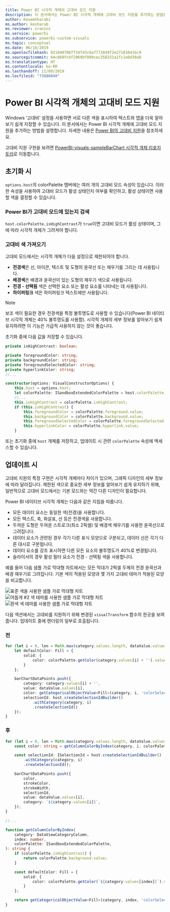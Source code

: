 ```yaml
---
title: Power BI 시각적 개체의 고대비 모드 지원
description: 이 문서에서는 Power BI 시각적 개체에 고대비 모드 지원을 추가하는 방법을 설명합니다.
author: KesemSharabi
ms.author: kesharab
ms.reviewer: sranins
ms.service: powerbi
ms.subservice: powerbi-custom-visuals
ms.topic: conceptual
ms.date: 06/18/2019
ms.openlocfilehash: 021040706ff34f43c6a7772849f2e27181041bc9
ms.sourcegitcommit: 64c860fcbf2969bf089cec358331a1fc1e0d39a8
ms.translationtype: HT
ms.contentlocale: ko-KR
ms.lasthandoff: 11/09/2019
ms.locfileid: "73880040"
---
```

# <a name="high-contrast-mode-support-in-power-bi-visuals"></a>Power BI 시각적 개체의 고대비 모드 지원

Windows ‘고대비’ 설정을 사용하면 서로 다른 색을 표시하여 텍스트와 앱을 더욱 알아보기 쉽게 지정할 수 있습니다.  이 문서에서는 Power BI 시각적 개체에 고대비 모드 지원을 추가하는 방법을 설명합니다. 자세한 내용은 [Power BI의 고대비 지원](https://powerbi.microsoft.com/blog/power-bi-desktop-june-2018-feature-summary/#highContrast)을 참조하세요.

고대비 지원 구현을 보려면 [PowerBI-visuals-sampleBarChart 시각적 개체 리포지토리](https://github.com/Microsoft/PowerBI-visuals-sampleBarChart/commit/61011c82b66ca0d3321868f1d089c65101ca42e6)로 이동합니다.

## <a name="on-initialization"></a>초기화 시

`options.host`의 colorPalette 멤버에는 여러 개의 고대비 모드 속성이 있습니다. 이러한 속성을 사용하여 고대비 모드가 활성 상태인지 여부를 확인하고, 활성 상태이면 사용할 색을 결정할 수 있습니다.

### <a name="detect-that-power-bi-is-in-high-contrast-mode"></a>Power BI가 고대비 모드에 있는지 검색

`host.colorPalette.isHighContrast`가 `true`이면 고대비 모드가 활성 상태이며, 그에 따라 시각적 개체가 그려져야 합니다.

### <a name="get-high-contrast-colors"></a>고대비 색 가져오기

고대비 모드에서는 시각적 개체가 다음 설정으로 제한되어야 합니다.

* **전경색**은 선, 아이콘, 텍스트 및 도형의 윤곽선 또는 채우기를 그리는 데 사용됩니다.
* **배경색**은 배경과 윤곽선이 있는 도형의 채우기 색으로 사용됩니다.
* **전경 - 선택됨** 색은 선택한 요소 또는 활성 요소를 나타내는 데 사용됩니다.
* **하이퍼링크** 색은 하이퍼링크 텍스트에만 사용됩니다.

> [!NOTE]
> 보조 색이 필요한 경우 전경색을 특정 불투명도로 사용할 수 있습니다(Power BI 네이티브 시각적 개체는 40% 불투명도를 사용함). 시각적 개체의 세부 정보를 알아보기 쉽게 유지하려면 이 기능은 가급적 사용하지 않는 것이 좋습니다.

초기화 중에 다음 값을 저장할 수 있습니다.

```typescript
private isHighContrast: boolean;

private foregroundColor: string;
private backgroundColor: string;
private foregroundSelectedColor: string;
private hyperlinkColor: string;
//...

constructor(options: VisualConstructorOptions) {
    this.host = options.host;
    let colorPalette: ISandboxExtendedColorPalette = host.colorPalette;
    //...
    this.isHighContrast = colorPalette.isHighContrast;
    if (this.isHighContrast) {
        this.foregroundColor = colorPalette.foreground.value;
        this.backgroundColor = colorPalette.background.value;
        this.foregroundSelectedColor = colorPalette.foregroundSelected.value;
        this.hyperlinkColor = colorPalette.hyperlink.value;
    }
```

또는 초기화 중에 `host` 개체를 저장하고, 업데이트 시 관련 `colorPalette` 속성에 액세스할 수 있습니다.

## <a name="on-update"></a>업데이트 시

고대비 지원의 특정 구현은 시각적 개체마다 차이가 있으며, 그래픽 디자인의 세부 정보에 따라 달라집니다. 제한된 색으로 중요한 세부 정보를 알아보기 쉽게 유지하기 위해, 일반적으로 고대비 모드에서는 기본 모드와는 약간 다른 디자인이 필요합니다.

Power BI 네이티브 시각적 개체는 다음과 같은 지침을 따릅니다.

* 모든 데이터 요소는 동일한 색(전경)을 사용합니다.
* 모든 텍스트, 축, 화살표, 선 등은 전경색을 사용합니다.
* 두꺼운 도형은 두꺼운 스트로크(최소 2픽셀) 및 배경색 채우기를 사용한 윤곽선으로 그려집니다.
* 데이터 요소가 관련된 경우 각기 다른 표식 모양으로 구분되고, 데이터 선은 각기 다른 대시로 구분됩니다.
* 데이터 요소를 강조 표시하면 다른 모든 요소의 불투명도가 40%로 변경됩니다.
* 슬라이서의 경우 활성 필터 요소가 전경 - 선택됨 색을 사용합니다.

예를 들어 다음 샘플 가로 막대형 차트에서는 모든 막대가 2픽셀 두께의 전경 윤곽선과 배경 채우기로 그려집니다. 기본 색이 적용된 모양과 몇 가지 고대비 테마가 적용된 모양을 비교합니다.

![표준 색을 사용한 샘플 가로 막대형 차트](./media/hc-samplebarchart-standard.png)
![*어둡게 #2* 색 테마를 사용한 샘플 가로 막대형 차트](./media/hc-samplebarchart-dark2.png)
![*흰색* 색 테마를 사용한 샘플 가로 막대형 차트](./media/hc-samplebarchart-white.png)

다음 섹션에서는 고대비를 지원하기 위해 변경된 `visualTransform` 함수의 한곳을 보여 줍니다. 업데이트 중에 렌더링의 일부로 호출됩니다.

### <a name="before"></a>전

```typescript
for (let i = 0, len = Math.max(category.values.length, dataValue.values.length); i < len; i++) {
    let defaultColor: Fill = {
        solid: {
            color: colorPalette.getColor(category.values[i] + '').value
        }
    };

    barChartDataPoints.push({
        category: category.values[i] + '',
        value: dataValue.values[i],
        color: getCategoricalObjectValue<Fill>(category, i, 'colorSelector', 'fill', defaultColor).solid.color,
        selectionId: host.createSelectionIdBuilder()
            .withCategory(category, i)
            .createSelectionId()
    });
}
```

### <a name="after"></a>후

```typescript
for (let i = 0, len = Math.max(category.values.length, dataValue.values.length); i < len; i++) {
    const color: string = getColumnColorByIndex(category, i, colorPalette);

    const selectionId: ISelectionId = host.createSelectionIdBuilder()
        .withCategory(category, i)
        .createSelectionId();

    barChartDataPoints.push({
        color,
        strokeColor,
        strokeWidth,
        selectionId,
        value: dataValue.values[i],
        category: `${category.values[i]}`,
    });
}

//...

function getColumnColorByIndex(
    category: DataViewCategoryColumn,
    index: number,
    colorPalette: ISandboxExtendedColorPalette,
): string {
    if (colorPalette.isHighContrast) {
        return colorPalette.background.value;
    }

    const defaultColor: Fill = {
        solid: {
            color: colorPalette.getColor(`${category.values[index]}`).value,
        }
    };

    return getCategoricalObjectValue<Fill>(category, index, 'colorSelector', 'fill', defaultColor).solid.color;
}
```
